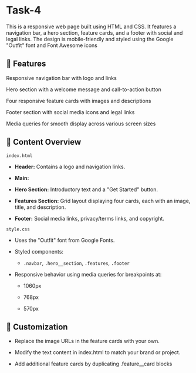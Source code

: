# Task-4

This is a responsive web page built using HTML and CSS. It features a navigation bar, a hero section, feature cards, and a footer with social and legal links. The design is mobile-friendly and styled using the Google "Outfit" font and Font Awesome icons

## 🔧 Features
Responsive navigation bar with logo and links

Hero section with a welcome message and call-to-action button

Four responsive feature cards with images and descriptions

Footer section with social media icons and legal links

Media queries for smooth display across various screen sizes

## 📂 Content Overview

`index.html`

- **Header:** Contains a logo and navigation links.

- **Main:**

- **Hero Section:** Introductory text and a "Get Started" button.

- **Features Section:** Grid layout displaying four cards, each with an image, title, and description.

- **Footer:** Social media links, privacy/terms links, and copyright.

`style.css`

- Uses the "Outfit" font from Google Fonts.

- Styled components:

    - `.navbar`, `.hero__section`, `.features`, `.footer`

- Responsive behavior using media queries for breakpoints at:

  - 1060px

  - 768px

  - 570px

## 🎨 Customization

- Replace the image URLs in the feature cards with your own.

- Modify the text content in index.html to match your brand or project.

- Add additional feature cards by duplicating .feature__card blocks
